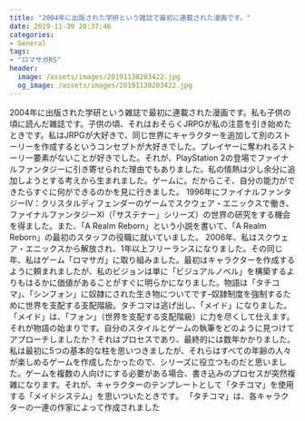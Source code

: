 ```yaml
---
title: "2004年に出版された学研という雑誌で最初に連載された漫画です。"
date: 2019-11-30 20:37:46
categories:
- General
tags:
- "ロマサガRS"
header:
  image: /assets/images/20191130203422.jpg
  og_image: /assets/images/20191130203422.jpg
---
```


2004年に出版された学研という雑誌で最初に連載された漫画です。私も子供の頃に読んだ雑誌です。子供の頃、それはおそらくJRPGが私の注意を引き始めたときです。私はJRPGが大好きで、同じ世界にキャラクターを追加して別のストーリーを作成するというコンセプトが大好きでした。プレイヤーに奪われるストーリー要素がないことが好きでした。それが、PlayStation 2の登場でファイナルファンタジーに引き寄せられた理由でもありました。私の情熱は少し余分に追加しようとする考えから生まれました。ゲームに。だからこそ、自分の能力ができたらすぐに何ができるのかを見に行きました。 1996年にファイナルファンタジーIV：クリスタルディフェンダーのゲームでスクウェア・エニックスで働き、ファイナルファンタジーXI（「サステナー」シリーズ）の世界の研究をする機会を得ました。また、「A Realm Reborn」という小説を書いて、「A Realm Reborn」の最初のスタッフの役職に就いていました。 2006年、私はスクウェア・エニックスから解放され、1年以上フリーランスになりました。その同じ年、私はゲーム「ロマサガ」に取り組みました。最初はキャラクターを作成するように頼まれましたが、私のビジョンは単に「ビジュアルノベル」を構築するよりもはるかに価値があることがすぐに明らかになりました。物語は「タチコマ」、「シンフォン」に奴隷にされた生き物についてです–奴隷制度を強制するために世界を支配する支配階級。タチコマは逃げ出し、「メイド」になりました。「メイド」は、「フォン」（世界を支配する支配階級）に力を尽くして仕えます。それが物語の始まりです。自分のスタイルとゲームの執筆をどのように見つけてアプローチしましたか？それはプロセスであり、最終的には数年かかりました。私は最初に5つの基本的な柱を思いつきましたが、それらはすべての年齢の人々が楽しめるゲームを作成したかったので、シリーズに役立つものだと思いました。ゲームを複数の人向けにする必要がある場合、書き込みのプロセスが突然複雑になります。それが、キャラクターのテンプレートとして「タチコマ」を使用する「メイドシステム」を思いついたときです。 「タチコマ」は、各キャラクターの一連の作家によって作成されました
